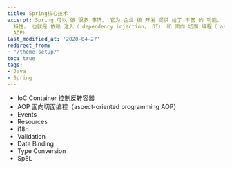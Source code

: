 ```yaml
---
title: Spring核心技术
excerpt: Spring 可以 做 很多 事情， 它为 企业 级 开发 提供 给了 丰富 的 功能， 但是 这些 功能 的 底层 都 依赖于 它的 两个 核心
  特性， 也就是 依赖 注入（ dependency injection， DI） 和 面向 切面 编程（ aspect- oriented programming，
  AOP）
last_modified_at: '2020-04-27'
redirect_from:
- "/theme-setup/"
toc: true
tags:
- Java
- Spring
---
```

	
* IoC Container 控制反转容器
* AOP 面向切面编程（aspect-oriented programming AOP）
* Events
* Resources
* i18n
* Validation
* Data Binding
* Type Conversion
* SpEL
